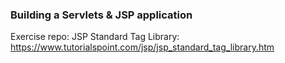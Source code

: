 ### Building a Servlets & JSP application

Exercise repo: 
JSP Standard Tag Library: https://www.tutorialspoint.com/jsp/jsp_standard_tag_library.htm